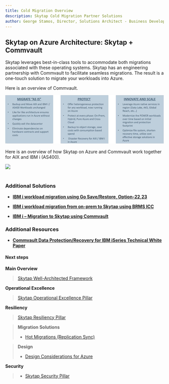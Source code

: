 ```yaml
---
title: Cold Migration Overview
description: Skytap Cold Migration Partner Solutions
author: George Stamos, Director, Solutions Architect - Business Development
---
```


## Skytap on Azure Architecture: Skytap + Commvault

Skytap leverages best-in-class tools to accommodate both migrations
associated with these operating systems. Skytap has an engineering
partnership with Commvault to facilitate seamless migrations. The result
is a one-touch solution to migrate your workloads into Azure.

Here is an overview of Commvault.

<img src="https://raw.githubusercontent.com/skytap/well-architected-framework/master/resiliency/migrationmedia/media/image7.png">

Here is an overview of how Skytap on Azure and Commvault work together
for AIX and IBM i (AS400).

<img src="https://raw.githubusercontent.com/skytap/well-architected-framework/master/resiliency/migrationmedia/media/image8.png">

<BR>
<BR>


### Additional Solutions

- **[IBM i workload migration using Go Save/Restore, Option-22,23](GoSave/ibmimigrationwithgosave.md)**

- **[IBM i workload migration from on-prem to Skytap using BRMS ICC](BRMS/ibmiworkloadmigration.md)**

- **[IBM i – Migration to Skytap using Commvault](https://raw.githubusercontent.com/skytap/well-architected-framework/master/resiliency/protectionmedia/IBM_i_Migration_to_Skytap_using_Commvault.pdf)**

<!-- - **[Commvault + Skytap - IBM i Full Backup and Restore Runbook - Version 1.2](SkytapCommvaultRunbook.md)** -->

### Additional Resources

- **[Commvault Data Protection/Recovery for IBM iSeries Technical White Paper](https://raw.githubusercontent.com/skytap/well-architected-framework/master/resiliency/protectionmedia/commvault-iseries-protection-technical-whitepaper.pdf)**

#### Next steps

**Main Overview**
> [Skytap Well-Architected Framework](../../README.md)

**Operational Excellence**
>[Skytap Operational Excellence Pillar](../../operations/README.md)

**Resiliency**
> [Skytap Resiliency Pillar](../README.md)

>**Migration Solutions**
>* [Hot Migrations (Replication Sync)](HotMigrationOverview.md)

>**Design**
>* [Design Considerations for Azure](../designconsiderationsazure.md)

<!--- >* [Design Considerations for IBM Cloud](../designconsiderationsibm.md) --->

**Security**
> * [Skytap Security Pillar](../../security/README.md)
